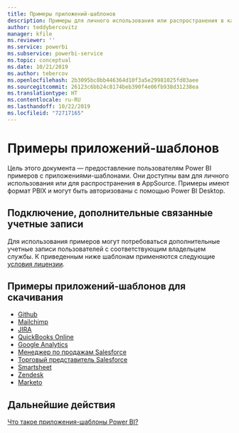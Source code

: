 ```yaml
---
title: Примеры приложений-шаблонов
description: Примеры для личного использования или распространения в качестве приложения Power BI в AppSource
author: teddybercovitz
manager: kfile
ms.reviewer: ''
ms.service: powerbi
ms.subservice: powerbi-service
ms.topic: conceptual
ms.date: 10/21/2019
ms.author: tebercov
ms.openlocfilehash: 2b3095bc8bb446364d10f3a5e29981025fd03aee
ms.sourcegitcommit: 26123c6bb24c8174beb390f4e06fb938d31238ea
ms.translationtype: HT
ms.contentlocale: ru-RU
ms.lasthandoff: 10/22/2019
ms.locfileid: "72717165"
---
```

# <a name="template-apps-samples"></a>Примеры приложений-шаблонов

Цель этого документа — предоставление пользователям Power BI примеров с приложениями-шаблонами. Они доступны вам для личного использования или для распространения в AppSource. Примеры имеют формат PBIX и могут быть авторизованы с помощью Power BI Desktop.

## <a name="connection-additional-related-accounts"></a>Подключение, дополнительные связанные учетные записи

Для использования примеров могут потребоваться дополнительные учетные записи пользователей с соответствующим владельцем службы.  К приведенным ниже шаблонам применяются следующие [условия лицензии](https://templateapps.blob.core.windows.net/sampletemplateapps/Sample-Templates-for-app-on-appsource.pdf).

## <a name="downloadable-template-apps-samples"></a>Примеры приложений-шаблонов для скачивания

* [Github](https://templateapps.blob.core.windows.net/sampletemplateapps/GitHub.pbix)
* [Mailchimp](https://templateapps.blob.core.windows.net/sampletemplateapps/MailChimp.pbix)
* [JIRA](https://templateapps.blob.core.windows.net/sampletemplateapps/JIRA.pbix)
* [QuickBooks Online](https://templateapps.blob.core.windows.net/sampletemplateapps/QuickBooksOnline.pbix)
* [Google Analytics](https://templateapps.blob.core.windows.net/sampletemplateapps/GoogleAnalytics.pbix)
* [Менеджер по продажам Salesforce](https://templateapps.blob.core.windows.net/sampletemplateapps/SalesforceSalesManager.pbix)
* [Торговый представитель Salesforce](https://templateapps.blob.core.windows.net/sampletemplateapps/SalesforceSalesRep.pbix)
* [Smartsheet](https://templateapps.blob.core.windows.net/sampletemplateapps/Smartsheet.pbix)
* [Zendesk](https://templateapps.blob.core.windows.net/sampletemplateapps/Zendesk.pbix)
* [Marketo](https://templateapps.blob.core.windows.net/sampletemplateapps/Marketo.pbix)

## <a name="next-steps"></a>Дальнейшие действия

[Что такое приложения-шаблоны Power BI?](service-template-apps-overview.md)
